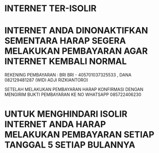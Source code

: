 # INTERNET TER-ISOLIR
# INTERNET ANDA DINONAKTIFKAN SEMENTARA HARAP SEGERA MELAKUKAN PEMBAYARAN AGAR INTERNET KEMBALI NORMAL
REKENING PEMBAYARAN : BRI BRI - 405701037325533 , DANA 082129481287 (WIDI ADJI RIZKIANTORO)</P>
SETELAH MELAKUKAN PEMBAYARAN HARAP KONFIRMASI DENGAN MENGIRIM BUKTI PEMBAYARAN KE NO WHATSAPP 085722406230</P>
# UNTUK MENGHINDARI ISOLIR INTERNET ANDA HARAP MELAKUKAN PEMBAYARAN SETIAP TANGGAL 5 SETIAP BULANNYA
